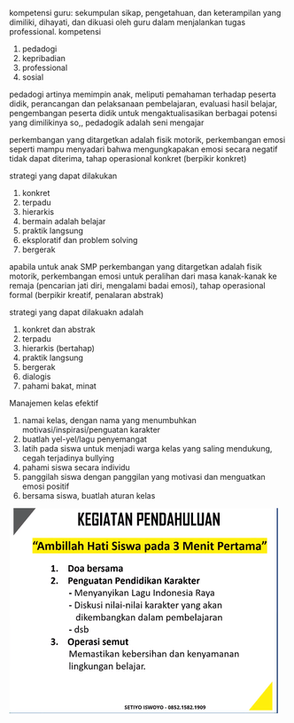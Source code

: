 kompetensi guru: sekumpulan sikap, pengetahuan, dan keterampilan yang dimiliki, dihayati, dan dikuasi oleh guru dalam menjalankan tugas professional.
kompetensi
1. pedadogi
2. kepribadian
3. professional
4. sosial

pedadogi artinya memimpin anak, meliputi pemahaman terhadap peserta didik, perancangan dan pelaksanaan pembelajaran, evaluasi hasil belajar, pengembangan peserta didik untuk mengaktualisasikan berbagai potensi yang dimilikinya
so,, pedadogik adalah seni mengajar

perkembangan yang ditargetkan adalah fisik motorik, perkembangan emosi seperti mampu menyadari bahwa mengungkapakan emosi secara negatif tidak dapat diterima, tahap operasional konkret (berpikir konkret)

strategi yang dapat dilakukan
1. konkret
2. terpadu
3. hierarkis
4. bermain adalah belajar
5. praktik langsung
6. eksploratif dan problem solving
7. bergerak

apabila untuk anak SMP
perkembangan yang ditargetkan adalah fisik motorik, perkembangan emosi untuk peralihan dari masa kanak-kanak ke remaja (pencarian jati diri, mengalami badai emosi), tahap operasional formal (berpikir kreatif, penalaran abstrak)

strategi yang dapat dilakuakn adalah
1. konkret dan abstrak
2. terpadu
3. hierarkis (bertahap)
4. praktik langsung
5. bergerak
6. dialogis
7. pahami bakat, minat

Manajemen kelas efektif

1. namai kelas, dengan nama yang menumbuhkan motivasi/inspirasi/penguatan karakter
2. buatlah yel-yel/lagu penyemangat
3. latih pada siswa untuk menjadi warga kelas yang saling mendukung, cegah terjadinya bullying
4. pahami siswa secara individu
5. panggilah siswa dengan panggilan yang motivasi dan menguatkan emosi positif
6. bersama siswa, buatlah aturan kelas

![70f6aff26229bbdf7450a30a551c3524.png](../../../../_resources/70f6aff26229bbdf7450a30a551c3524.png)
